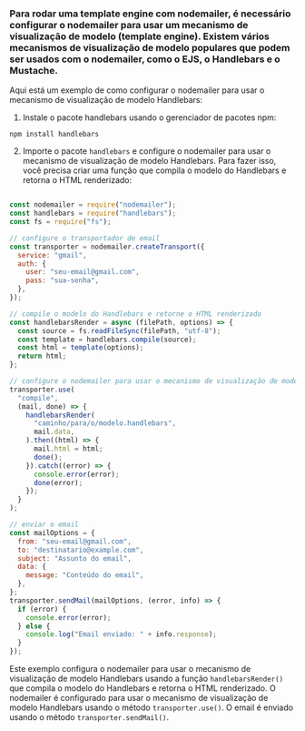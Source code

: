 ### Para rodar uma template engine com nodemailer, é necessário configurar o nodemailer para usar um mecanismo de visualização de modelo (template engine). Existem vários mecanismos de visualização de modelo populares que podem ser usados com o nodemailer, como o EJS, o Handlebars e o Mustache.

Aqui está um exemplo de como configurar o nodemailer para usar o mecanismo de visualização de modelo Handlebars:

1. Instale o pacote handlebars usando o gerenciador de pacotes npm:

`npm install handlebars`
<br/>

2. Importe o pacote `handlebars` e configure o nodemailer para usar o mecanismo de visualização de modelo Handlebars. Para fazer isso, você precisa criar uma função que compila o modelo do Handlebars e retorna o HTML renderizado:
```js

const nodemailer = require("nodemailer");
const handlebars = require("handlebars");
const fs = require("fs");

// configure o transportador de email
const transporter = nodemailer.createTransport({
  service: "gmail",
  auth: {
    user: "seu-email@gmail.com",
    pass: "sua-senha",
  },
});

// compile o modelo do Handlebars e retorne o HTML renderizado
const handlebarsRender = async (filePath, options) => {
  const source = fs.readFileSync(filePath, "utf-8");
  const template = handlebars.compile(source);
  const html = template(options);
  return html;
};

// configure o nodemailer para usar o mecanismo de visualização de modelo Handlebars
transporter.use(
  "compile",
  (mail, done) => {
    handlebarsRender(
      "caminho/para/o/modelo.handlebars",
      mail.data,
    ).then((html) => {
      mail.html = html;
      done();
    }).catch((error) => {
      console.error(error);
      done(error);
    });
  }
);

// enviar o email
const mailOptions = {
  from: "seu-email@gmail.com",
  to: "destinatario@example.com",
  subject: "Assunto do email",
  data: {
    message: "Conteúdo do email",
  },
};
transporter.sendMail(mailOptions, (error, info) => {
  if (error) {
    console.error(error);
  } else {
    console.log("Email enviado: " + info.response);
  }
});
```

Este exemplo configura o nodemailer para usar o mecanismo de visualização de modelo Handlebars usando a função `handlebarsRender() `que compila o modelo do Handlebars e retorna o HTML renderizado. O nodemailer é configurado para usar o mecanismo de visualização de modelo Handlebars usando o método `transporter.use()`. O email é enviado usando o método `transporter.sendMail()`.